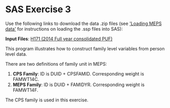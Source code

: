 # SAS Exercise 3
Use the following links to download the data .zip files (see ['Loading MEPS data'](../README.md#loading-meps-data) for instructions on loading the .ssp files into SAS):

<b>Input Files</b>:
[H171  (2014 Full year consolidated PUF)](https://meps.ahrq.gov/mepsweb/data_files/pufs/h171ssp.zip)

This program illustrates how to construct family level variables from person level data.

There are two definitions of family unit in MEPS:
1. **CPS Family**:  ID is DUID + CPSFAMID.  Corresponding weight is FAMWT14C.
2. **MEPS Family**: ID is DUID + FAMIDYR.   Corresponding weight is FAMWT14F.

The CPS family is used in this exercise.
